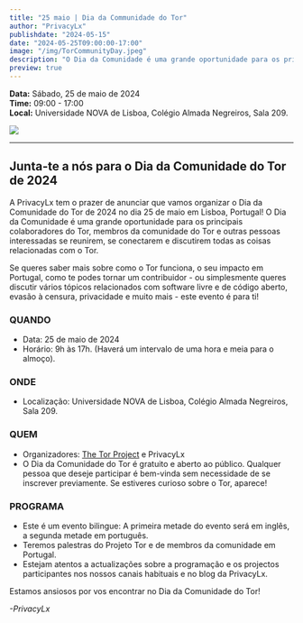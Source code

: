 ```yaml
---
title: "25 maio | Dia da Communidade do Tor"
author: "PrivacyLx"
publishdate: "2024-05-15"
date: "2024-05-25T09:00:00-17:00"
image: "/img/TorCommunityDay.jpeg"
description: "O Dia da Comunidade é uma grande oportunidade para os principais colaboradores do Tor, membros da comunidade do Tor e outras pessoas interessadas se reunirem, se conectarem e discutirem todas as coisas relacionadas com o Tor. Se queres saber mais sobre como o Tor funciona, o seu impacto em Portugal, como te podes tornar um contribuidor - ou simplesmente queres discutir vários tópicos relacionados com software livre e de código aberto, evasão à censura, privacidade e muito mais - este evento é para ti!"
preview: true
---
```


**Data:** Sábado, 25 de maio de 2024\
**Time:** 09:00 - 17:00\
**Local:** Universidade NOVA de Lisboa, Colégio Almada Negreiros, Sala 209.


![](/img/TorCommunityDay.jpeg)

---
## Junta-te a nós para o Dia da Comunidade do Tor de 2024

A PrivacyLx tem o prazer de anunciar que vamos organizar o Dia da Comunidade do Tor de 2024 no dia 25 de maio em Lisboa, Portugal! O Dia da Comunidade é uma grande oportunidade para os principais colaboradores do Tor, membros da comunidade do Tor e outras pessoas interessadas se reunirem, se conectarem e discutirem todas as coisas relacionadas com o Tor. 

Se queres saber mais sobre como o Tor funciona, o seu impacto em Portugal, como te podes tornar um contribuidor - ou simplesmente queres discutir vários tópicos relacionados com software livre e de código aberto, evasão à censura, privacidade e muito mais - este evento é para ti!

### QUANDO

- Data: 25 de maio de 2024
- Horário: 9h às 17h. (Haverá um intervalo de uma hora e meia para o almoço).

### ONDE

- Localização: Universidade NOVA de Lisboa, Colégio Almada Negreiros, Sala 209.

### QUEM

- Organizadores: [The Tor Project](https://torproject.org) e PrivacyLx
- O Dia da Comunidade do Tor é gratuito e aberto ao público. Qualquer pessoa que deseje participar é bem-vinda sem necessidade de se inscrever previamente. Se estiveres curioso sobre o Tor, aparece!

### PROGRAMA

- Este é um evento bilingue: A primeira metade do evento será em inglês, a segunda metade em português.
- Teremos palestras do Projeto Tor e de membros da comunidade em Portugal. 
- Estejam atentos a actualizações sobre a programação e os projectos participantes nos nossos canais habituais e no blog da PrivacyLx.

Estamos ansiosos por vos encontrar no Dia da Comunidade do Tor!

*-PrivacyLx*
